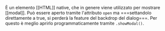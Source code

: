 È un elemento [[HTML]] native, che in genere viene utilizzato per mostrare [[modal]].
Può essere aperto tramite l'attributo `open` ma ===settandolo direttamente a true, si perderà la feature del backdrop del dialog===.
Per questo è meglio aprirlo programmaticamente tramite `.showModal()`.
